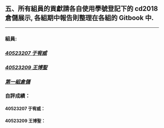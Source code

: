 ## 五、所有組員的貢獻請各自使用學號登記下的 cd2018 倉儲展示, 各組期中報告則整理在各組的 Gitbook 中.

---

### 組員:

### [_40523207 于宥威_](https://github.com/s40523207)

### [_40523209 王博聖_](https://github.com/s40523209)

### [_第一組倉儲_](https://github.com/s40523209/cd2018)

### 自評成績：

#### 40523207 于宥威：

#### 40523209 王博聖：




